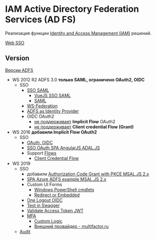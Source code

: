 # IAM Active Directory Federation Services (AD FS)

Реализация функции [Identity and Access Management (IAM)](../../arch/system.class/iam.md) решений.

[Web SSO](https://learn.microsoft.com/en-us/windows-server/identity/ad-fs/design/web-sso-design)

## Version

[Версии ADFS](https://en.wikipedia.org/wiki/Active_Directory_Federation_Services)
- WS 2012 R2 ADFS 3.0 **только SAML, ограничено OAuth2, OIDC**
	- SSO
		- [SSO SAML](https://help.yva.ai/ru/%D0%9D%D0%B0%D1%81%D1%82%D1%80%D0%BE%D0%B9%D0%BA%D0%B8-%D0%B0%D0%B2%D1%82%D0%BE%D1%80%D0%B8%D0%B7%D0%B0%D1%86%D0%B8%D0%B8-%D0%BF%D0%BE%D0%BB%D1%8C%D0%B7%D0%BE%D0%B2%D0%B0%D1%82%D0%B5%D0%BB%D0%B5%D0%B9-%D1%87%D0%B5%D1%80%D0%B5%D0%B7-ADFS.1505624129.html)
			- [VueJS SSO SAML](https://www.miniorange.com/vue-js-adfs-single-sign-on(sso))
			- [SAML](https://habr.com/ru/post/466859/)		
		- [WS-Federation](https://learn.microsoft.com/en-us/aspnet/core/security/authentication/ws-federation?view=aspnetcore-6.0)
		- [ADFS as Identity Provider](https://help.aternity.com/bundle/console_admin_guide_10x_server_local/page/console/topics/console_admin_sso_adfs.html)
		- OIDC OAuth2
			- [не поддерживает](https://nicolgit.github.io/oauth-2-0-protocol-support-level-for-adfs-2012r2-vs-adfs-2016/) **Implicit Flow** OAuth2
			- [не поддерживает](https://learn.microsoft.com/ru-ru/archive/blogs/nicold/oauth-2-0-protocol-support-level-for-adfs-2012r2-vs-adfs-2016) **Client credential Flow (Grant)**
- WS 2016 **добавили Implicit Flow OAuth2**
	- SSO
		- [OAuth, OIDC](https://learn.microsoft.com/en-us/windows-server/identity/ad-fs/development/ad-fs-openid-connect-oauth-concepts)
		- [SSO OAuth SPA AngularJS ADAL.JS](https://learn.microsoft.com/ru-ru/windows-server/identity/ad-fs/development/single-page-application-with-ad-fs)
		- Support [Flows](https://learn.microsoft.com/en-us/windows-server/identity/ad-fs/overview/ad-fs-openid-connect-oauth-flows-scenarios)
			- [Client Credential Flow](https://medium.com/the-new-control-plane/implementing-a-client-credential-flow-in-adfs-4-0-a8ff23dc4b32)
- WS 2019
	- SSO
		- добавили [Authorization Code Grant with PKCE MSAL.JS 2.x](https://medium.com/the-new-control-plane/using-proof-key-for-code-exchange-pkce-in-adfs-for-windows-server-2019-a457172e28c3)		
		- [SPA Azure ADFS example MSAL.JS 2.x](https://learn.microsoft.com/en-us/azure/active-directory/develop/single-page-app-quickstart)
		- Custom UI Forms
			- [Windows PowerShell cmdlets](https://learn.microsoft.com/en-us/windows-server/identity/ad-fs/operations/advanced-customization-of-ad-fs-sign-in-pages)
			- [Redirect or Embedded](https://learn.microsoft.com/en-us/azure/active-directory/develop/scenario-spa-sign-in?tabs=javascript2)
		- [One Logout OIDC](https://learn.microsoft.com/ru-ru/windows-server/identity/ad-fs/development/ad-fs-logout-openid-connect)
		- [Test in Swagger](https://medium.com/the-new-control-plane/using-swagger-as-a-client-for-an-adfs-protected-api-49f9b4d773c)
		- [Validate Access Token JWT](https://medium.com/the-new-control-plane/validating-an-adfs-jwt-a47099b014b9)
		- [MFA](https://learn.microsoft.com/ru-ru/windows-server/identity/ad-fs/operations/configure-additional-authentication-methods-for-ad-fs)
			- [Custom Logic](https://learn.microsoft.com/ru-ru/windows-server/identity/ad-fs/development/ad-fs-build-custom-auth-method)
			- [Внешний провайдер - multifactor.ru](https://multifactor.ru/docs/adfs-2fa/)
	- [Audit](https://learn.microsoft.com/en-us/windows-server/identity/ad-fs/troubleshooting/ad-fs-tshoot-logging)